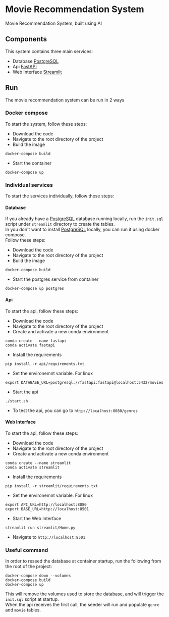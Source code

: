# Movie Recommendation System

Movie Recommendation System, built using AI

## Components

This system contains three main services:

- Database [PostgreSQL]("https://www.postgresql.org/")
- Api [FastAPI]("https://fastapi.tiangolo.com/")
- Web Interface [Streamlit]("https://streamlit.io/")

## Run

The movie recommendation system can be run in 2 ways

### Docker compose

To start the system, follow these steps:

- Download the code
- Navigate to the root directory of the project
- Build the image

```
docker-compose build
```

- Start the container

```
docker-compose up
```

### Individual services

To start the services individually, follow these steps:

#### Database

If you already have a [PostgreSQL]("https://www.postgresql.org/") database running locally, run the `init.sql` script under `streamlit` directory to create the tables.
<br>
In you don't want to install [PostgreSQL]("https://www.postgresql.org/") locally, you can run it using docker compose.
<br>
Follow these steps:

- Download the code
- Navigate to the root directory of the project
- Build the image

```
docker-compose build
```

- Start the postgres service from container

```
docker-compose up postgres
```

#### Api

To start the api, follow these steps:

- Download the code
- Navigate to the root directory of the project
- Create and activate a new conda environment

```
conda create --name fastapi
conda activate fastapi
```

- Install the requirements

```
pip install -r api/requirements.txt
```

- Set the environemnt variable. For linux

```
export DATABASE_URL=postgresql://fastapi:fastapi@localhost:5432/movies
```

- Start the api

```
./start.sh
```

- To test the api, you can go to `http://localhost:8080/genres`

#### Web Interface

To start the api, follow these steps:

- Download the code
- Navigate to the root directory of the project
- Create and activate a new conda environment

```
conda create --name streamlit
conda activate streamlit
```

- Install the requirements

```
pip install -r streamlit/requirements.txt
```

- Set the environemnt variable. For linux

```
export API_URL=http://localhost:8080
export BASE_URL=http://localhost:8501
```

- Start the Web Interface

```
streamlit run streamlit/Home.py
```

- Navigate to `http://localhost:8501`

### Useful command

In order to reseed the database at container startup, run the following from the root of the project:

```
docker-compose down --volumes
docker-compose build
docker-compose up
```

This will remove the volumes used to store the database, and will trigger the `init.sql` script at startup.
<br>
When the api receives the first call, the seeder will run and populate `genre` and `movie` tables.
